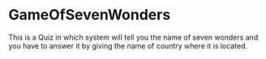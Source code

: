 # GameOfSevenWonders
This is a Quiz in which system will tell you the name of seven wonders and you have to answer it by giving the name of country where it is located. 
